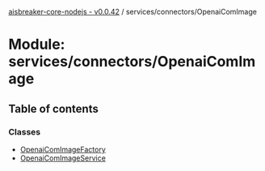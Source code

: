 [aisbreaker-core-nodejs - v0.0.42](../README.md) / services/connectors/OpenaiComImage

# Module: services/connectors/OpenaiComImage

## Table of contents

### Classes

- [OpenaiComImageFactory](../classes/services_connectors_OpenaiComImage.OpenaiComImageFactory.md)
- [OpenaiComImageService](../classes/services_connectors_OpenaiComImage.OpenaiComImageService.md)
